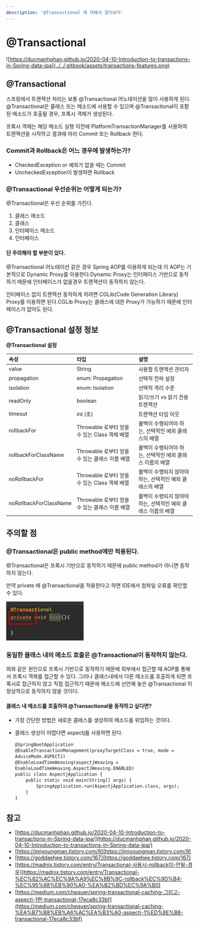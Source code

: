 ```yaml
---
description: '@Transactional 에 대해서 알아보자'
---
```


# @Transactional

![https://ducmanhphan.github.io/2020-04-10-Introduction-to-transactions-in-Spring-data-jpa](../../.gitbook/assets/transactions-features.png)

## @Transactional

스프링에서 트랜잭션 처리는 보통 @Transactional 어노테이션을 많이 사용하게 된다. @Transactional은 클래스 또는 메소드에 사용할 수 있으며 @Transactional이 포함된 메소드가 호출될 경우, 프록시 객체가 생성된다.

프록시 객체는 해당 메소드 실행 이전에 PlatformTransactionManager를 사용하여 트랜잭션을 시작하고 결과에 따라 Commit 또는 Rollback 한다.

### Commit과 Rollback은 어느 경우에 발생하는가?

* CheckedException or 예외가 없을 때는 Commit
* UncheckedException이 발생하면 Rollback

### @Transactional 우선순위는 어떻게 되는가?

@Transactional은 우선 순위를 가진다.

1. 클래스 메소드
2. 클래스
3. 인터페이스 메소드
4. 인터페이스

#### 단 주의해야 할 부분이 있다.

@Transactional 어노테이션 같은 경우 Spring AOP를 이용하게 되는데 이 AOP는 기본적으로 Dynamic Proxy를 이용한다.Dynamic Proxy는 인터페이스 기반으로 동작하기 때문에 인터페이스가 없을경우 트랜잭션이 동작하지 않는다.

인터페이스 없이 트랜잭션 동작하게 하려면 CGLib\(Code Generation Library\) Proxy를 이용하면 된다.CGLib Proxy는 클래스에 대한 Proxy가 가능하기 때문에 인터페이스가 없어도 된다.

## @Transactional 설정 정보

**@Transactional 설정**

| 속성 | 타입 | 설명 |
| :--- | :--- | :--- |
| value |  String  | 사용할 트랜잭션 관리자 |
| propagation | enum: Propagation | 선택적 전파 설정 |
| isolation | enum: Isolation | 선택적 격리 수준 |
| readOnly | boolean | 읽기/쓰기 vs 읽기 전용 트랜잭션 |
|  timeout  | int \(초\) | 트랜잭션 타임 아웃 |
| rollbackFor | Throwable 로부터 얻을 수 있는 Class 객체 배열 | 롤백이 수행되어야 하는, 선택적인 예외 클래스의 배열 |
| rollbackForClassName | Throwable 로부터 얻을 수 있는 클래스 이름 배열 | 롤백이 수행되어야 하는, 선택적인 예외 클래스 이름의 배열 |
| noRollbackFor | Throwable 로부터 얻을 수 있는 Class 객체 배열 | 롤백이 수행되지 않아야 하는, 선택적인 예외 클래스의 배열 |
| noRollbackForClassName | Throwable 로부터 얻을 수 있는 클래스 이름 배열 | 롤백이 수행되지 않아야 하는, 선택적인 예외 클래스 이름의 배열 |

## 주의할 점

### @Transactional은 public method에만 적용된다.

@Transactional은 프록시 기반으로 동작하기 때문에 public method가 아니면 동작하지 않는다.

만약 private 에 @Transactional을 적용한다고 하면 IDE에서 컴파일 오류를 확인할 수 있다.

![&#xCEF4;&#xD30C;&#xC77C; &#xC624;&#xB958; &#xD655;&#xC778;](../../.gitbook/assets/untitled%20%282%29.png)

### 동일한 클래스 내의 메소드 호출은 @Transactional이 동작하지 않는다.

외와 같은 원인으로 프록시 기반으로 동작하기 때문에 외부에서 접근할 때 AOP를 통해서 프록시 객체를 접근할 수 있다. 그러나 클래스내에서 다른 메소드를 호출하게 되면 프록시로 접근하지 않고 직접 접근하기 때문에 메소드에 선언해 놓은 @Transactional 이 정상적으로 동작하지 않을 것이다.

#### 클래스 내 메소드를 호출하여 @Transactional을 동작하고 싶다면?

* 가장 간단한 방법은 새로운 클래스를 생성하여 메소드를 위임하는 것이다.
* 클래스 생성이 어렵다면 aspectj를 사용하면 된다.

  ```text
  @SpringBootApplication
  @EnableTransactionManagement(proxyTargetClass = true, mode = AdviceMode.ASPECTJ)
  @EnableLoadTimeWeaving(aspectjWeaving = EnableLoadTimeWeaving.AspectJWeaving.ENABLED)
  public class AspectjApplication {
      public static void main(String[] args) {
          SpringApplication.run(AspectjApplication.class, args);
      }
  }
  ```

## 참고

* [https://ducmanhphan.github.io/2020-04-10-Introduction-to-transactions-in-Spring-data-jpa/](https://ducmanhphan.github.io/2020-04-10-Introduction-to-transactions-in-Spring-data-jpa/)
* [https://imiyoungman.tistory.com/9](https://imiyoungman.tistory.com/9)
* [https://goddaehee.tistory.com/167](https://goddaehee.tistory.com/167)
* [https://madnix.tistory.com/entry/Transactional-사용시-rollback이-안될-경우](https://madnix.tistory.com/entry/Transactional-%EC%82%AC%EC%9A%A9%EC%8B%9C-rollback%EC%9D%B4-%EC%95%88%EB%90%A0-%EA%B2%BD%EC%9A%B0)
* [https://medium.com/chequer/spring-transactional-caching-그리고-aspectj-1편-transactional-17eca8c33bf](https://medium.com/chequer/spring-transactional-caching-%EA%B7%B8%EB%A6%AC%EA%B3%A0-aspectj-1%ED%8E%B8-transactional-17eca8c33bf)


